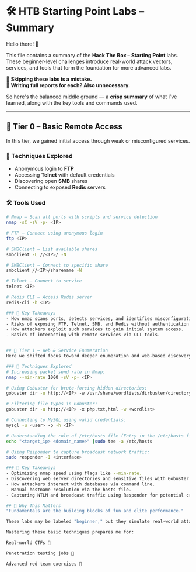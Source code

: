 # 🛠️ HTB Starting Point Labs – Summary

Hello there! 👋  

This file contains a summary of the **Hack The Box – Starting Point** labs. These beginner-level challenges introduce real-world attack vectors, services, and tools that form the foundation for more advanced labs.  

🔸 **Skipping these labs is a mistake.**  
🔸 **Writing full reports for each? Also unnecessary.**  

So here's the balanced middle ground — a **crisp summary** of what I’ve learned, along with the key tools and commands used.

---

## 🔰 Tier 0 – Basic Remote Access

In this tier, we gained initial access through weak or misconfigured services.

### 🧪 Techniques Explored
- Anonymous login to **FTP**
- Accessing **Telnet** with default credentials
- Discovering open **SMB** shares
- Connecting to exposed **Redis** servers

### 🛠️ Tools Used

```bash
# Nmap – Scan all ports with scripts and service detection
nmap -sC -sV -p- <IP>

# FTP – Connect using anonymous login
ftp <IP>

# SMBClient – List available shares
smbclient -L //<IP>/ -N

# SMBClient – Connect to specific share
smbclient //<IP>/sharename -N

# Telnet – Connect to service
telnet <IP>

# Redis CLI – Access Redis server
redis-cli -h <IP>

### 🧠 Key Takeaways
- How nmap scans ports, detects services, and identifies misconfigurations.
- Risks of exposing FTP, Telnet, SMB, and Redis without authentication.
- How attackers exploit such services to gain initial system access.
- Basics of interacting with remote services via CLI tools.


## 🧩 Tier 1 – Web & Service Enumeration
Here we shifted focus toward deeper enumeration and web-based discovery.

### 🧪 Techniques Explored
# Increasing packet send rate in Nmap:
nmap --min-rate 1000 -sV -p- <IP>

# Using Gobuster for brute-forcing hidden directories:
gobuster dir -u http://<IP> -w /usr/share/wordlists/dirbuster/directory-list-2.3-medium.txt

# Filtering file types in Gobuster:
gobuster dir -u http://<IP> -x php,txt,html -w <wordlist>

# Connecting to MySQL using valid credentials:
mysql -u <user> -p -h <IP>

# Understanding the role of /etc/hosts file (Entry in the /etc/hosts file):
echo "<target_ip> <domain_name>" |sudo tee -a /etc/hosts

# Using Responder to capture broadcast network traffic:
sudo responder -I <interface>

### 🧠 Key Takeaways
- Optimizing nmap speed using flags like --min-rate.
- Discovering web server directories and sensitive files with Gobuster.
- How attackers interact with databases via command line.
- Manual hostname resolution via the hosts file.
- Capturing NTLM and broadcast traffic using Responder for potential credential leaks.

## 🚀 Why This Matters
"Fundamentals are the building blocks of fun and elite performance."

These labs may be labeled "beginner," but they simulate real-world attack surfaces. Misconfigured services, weak credentials, and improper access control are still the root cause of many breaches today.

Mastering these basic techniques prepares me for:

Real-world CTFs 🧠

Penetration testing jobs 🔐

Advanced red team exercises 🎯

